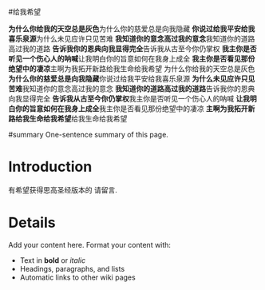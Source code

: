 #给我希望


**为什么你给我的天空总是灰色**为什么你的慈爱总是向我隐藏
**你说过给我平安给我喜乐泉源**为什么未见应许只见苦难
**我知道你的意念高过我的意念**我知道你的道路高过我的道路
**告诉我你的恩典向我显得完全**告诉我从古至今你仍掌权
**我主你是否听见一个伤心人的呐喊**让我明白你的旨意如何在我身上成全
**我主你是否看见那份绝望中的凄凉**主啊为我拓开新路给我生命给我希望
为什么你给我的天空总是灰色
**为什么你的慈爱总是向我隐藏**你说过给我平安给我喜乐泉源
**为什么未见应许只见苦难**我知道你的意念高过我的意念
**我知道你的道路高过我的道路**告诉我你的恩典向我显得完全
**告诉我从古至今你仍掌权**我主你是否听见一个伤心人的呐喊
**让我明白你的旨意如何在我身上成全**我主你是否看见那份绝望中的凄凉
**主啊为我拓开新路给我生命给我希望**给我生命给我希望




#summary One-sentence summary of this page.

# Introduction #


有希望获得思高圣经版本的 请留言.

# Details #

Add your content here.  Format your content with:
  * Text in **bold** or _italic_
  * Headings, paragraphs, and lists
  * Automatic links to other wiki pages